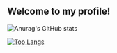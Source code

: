 ## Welcome to my profile!


![Anurag's GitHub stats](https://github-readme-stats.vercel.app/api?username=giovanakinocita&show_icons=true&theme=dark)

[![Top Langs](https://github-readme-stats.vercel.app/api/top-langs/?username=giovanakinocita&layout=compact)](https://github.com/giovanakinocita/)
